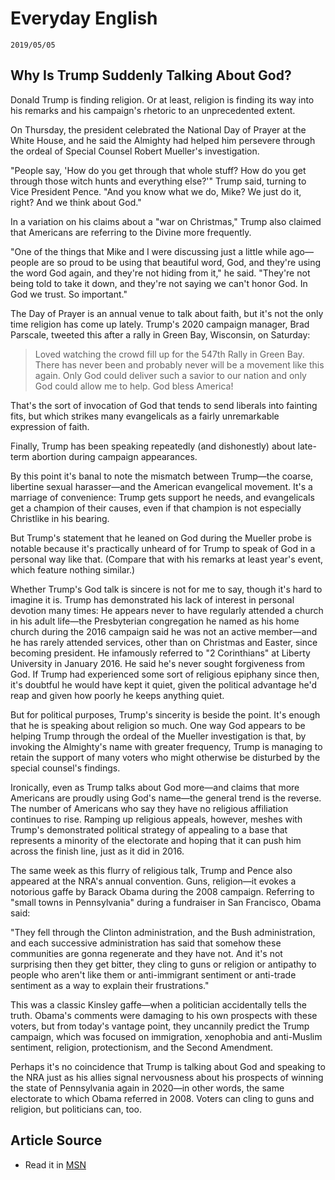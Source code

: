 Everyday English
===

`2019/05/05`


Why Is Trump Suddenly Talking About God?
---

Donald Trump is finding religion. Or at least, religion is finding its way into his remarks and his campaign's rhetoric to an unprecedented extent.

On Thursday, the president celebrated the National Day of Prayer at the White House, and he said the Almighty had helped him persevere through the ordeal of Special Counsel Robert Mueller's investigation.

"People say, 'How do you get through that whole stuff? How do you get through those witch hunts and everything else?'" Trump said, turning to Vice President Pence. "And you know what we do, Mike? We just do it, right? And we think about God."

In a variation on his claims about a "war on Christmas," Trump also claimed that Americans are referring to the Divine more frequently.

"One of the things that Mike and I were discussing just a little while ago—people are so proud to be using that beautiful word, God, and they're using the word God again, and they're not hiding from it," he said. "They're not being told to take it down, and they're not saying we can't honor God. In God we trust. So important."

The Day of Prayer is an annual venue to talk about faith, but it's not the only time religion has come up lately. Trump's 2020 campaign manager, Brad Parscale, tweeted this after a rally in Green Bay, Wisconsin, on Saturday:

> Loved watching the crowd fill up for the 547th Rally in Green Bay. There has never been and probably never will be a movement like this again. Only God could deliver such a savior to our nation and only God could allow me to help. God bless America!

That's the sort of invocation of God that tends to send liberals into fainting fits, but which strikes many evangelicals as a fairly unremarkable expression of faith.

Finally, Trump has been speaking repeatedly (and dishonestly) about late-term abortion during campaign appearances.

By this point it's banal to note the mismatch between Trump—the coarse, libertine sexual harasser—and the American evangelical movement. It's a marriage of convenience: Trump gets support he needs, and evangelicals get a champion of their causes, even if that champion is not especially Christlike in his bearing.

But Trump's statement that he leaned on God during the Mueller probe is notable because it's practically unheard of for Trump to speak of God in a personal way like that. (Compare that with his remarks at least year's event, which feature nothing similar.)

Whether Trump's God talk is sincere is not for me to say, though it's hard to imagine it is. Trump has demonstrated his lack of interest in personal devotion many times: He appears never to have regularly attended a church in his adult life—the Presbyterian congregation he named as his home church during the 2016 campaign said he was not an active member—and he has rarely attended services, other than on Christmas and Easter, since becoming president. He infamously referred to "2 Corinthians" at Liberty University in January 2016. He said he's never sought forgiveness from God. If Trump had experienced some sort of religious epiphany since then, it's doubtful he would have kept it quiet, given the political advantage he'd reap and given how poorly he keeps anything quiet.

But for political purposes, Trump's sincerity is beside the point. It's enough that he is speaking about religion so much. One way God appears to be helping Trump through the ordeal of the Mueller investigation is that, by invoking the Almighty's name with greater frequency, Trump is managing to retain the support of many voters who might otherwise be disturbed by the special counsel's findings.

Ironically, even as Trump talks about God more—and claims that more Americans are proudly using God's name—the general trend is the reverse. The number of Americans who say they have no religious affiliation continues to rise. Ramping up religious appeals, however, meshes with Trump's demonstrated political strategy of appealing to a base that represents a minority of the electorate and hoping that it can push him across the finish line, just as it did in 2016.

The same week as this flurry of religious talk, Trump and Pence also appeared at the NRA's annual convention. Guns, religion—it evokes a notorious gaffe by Barack Obama during the 2008 campaign. Referring to "small towns in Pennsylvania" during a fundraiser in San Francisco, Obama said:

"They fell through the Clinton administration, and the Bush administration, and each successive administration has said that somehow these communities are gonna regenerate and they have not. And it's not surprising then they get bitter, they cling to guns or religion or antipathy to people who aren't like them or anti-immigrant sentiment or anti-trade sentiment as a way to explain their frustrations."

This was a classic Kinsley gaffe—when a politician accidentally tells the truth. Obama's comments were damaging to his own prospects with these voters, but from today's vantage point, they uncannily predict the Trump campaign, which was focused on immigration, xenophobia and anti-Muslim sentiment, religion, protectionism, and the Second Amendment.

Perhaps it's no coincidence that Trump is talking about God and speaking to the NRA just as his allies signal nervousness about his prospects of winning the state of Pennsylvania again in 2020—in other words, the same electorate to which Obama referred in 2008. Voters can cling to guns and religion, but politicians can, too.

Article Source
---
* Read it in [MSN](https://www.msn.com/en-us/news/opinion/why-is-trump-suddenly-talking-about-god/ar-AAARfYz)
